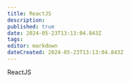 ```yaml
---
title: ReactJS
description: 
published: true
date: 2024-05-23T13:13:04.843Z
tags: 
editor: markdown
dateCreated: 2024-05-23T13:13:04.843Z
---
```


ReactJS